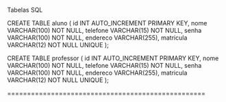 Tabelas SQL

CREATE TABLE aluno (
    id INT AUTO_INCREMENT PRIMARY KEY,
    nome VARCHAR(100) NOT NULL,
    telefone VARCHAR(15) NOT NULL,
    senha VARCHAR(100) NOT NULL,
    endereco VARCHAR(255),
    matricula VARCHAR(12) NOT NULL UNIQUE
);

CREATE TABLE professor (
    id INT AUTO_INCREMENT PRIMARY KEY,
    nome VARCHAR(100) NOT NULL,
    telefone VARCHAR(15) NOT NULL,
    senha VARCHAR(100) NOT NULL,
    endereco VARCHAR(255),
    matricula VARCHAR(12) NOT NULL UNIQUE
);

==================================================

